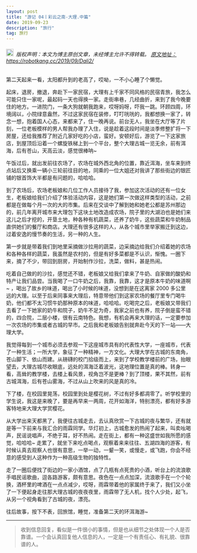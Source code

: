 ```yaml
---
layout: post
title: "游记 04丨彩云之南-大理.中篇"
date: 2019-09-23 
description: "旅行"
tag: 旅行
---   
```


<h6><img src="https://robotkang-1257995526.cos.ap-chengdu.myqcloud.com/icon/copyright.png" alt="copyright" style="display:inline;margin-bottom: -5px;" width="20" height="20"> 版权声明：本文为博主原创文章，未经博主允许不得转载。
<a target="_blank" href="https://robotkang.cc/2019/09/Dali2/">原文地址：https://robotkang.cc/2019/09/Dali2/ </a>
</h6>

第二天起来一看，太阳都升到的老高了，哎呦，一不小心睡了个懒觉。      

起床，退房，撤退，奔赴下一家民宿，大理有上千家不同风格的民宿青旅，我怎么可能只住一家呢，最起码一天也得换一家。走街串巷，几经曲折，来到了我今晚要住的地方。一进院门，一条大狗就朝我跑来，哎呀妈呀，吓我一跳。环顾四周，环境阔以，小院绿意盎然，不过这家民宿在装修，叮叮咣咣的，我都想换一家了，转念一想，抱着国人心态，来都来了，住一晚再说。前台无人，我坐在大厅等了片刻，一位老板模样的男人帮我办理了入住，说是趁着这段时间是淡季修整扩将一下房屋，还给我推荐了附近几家好吃的小店，蛮好。安顿好后，游览了一下这家旅店，到屋顶后沿着一个螺旋铁梯上到一个平台，整个大理古城一览无余，前有洱海，后有苍山，天高云淡，感觉很棒呐~    

午饭过后，就出发前往农场了，农场在城外西北角的位置，靠近洱海，坐车来到终点站后又换乘一辆小三轮前往目的地，同乘的一位大姐还对我讲了那些街边的银匠铺的银首饰大半都是有问题的，哈哈哈。     

到了农场后，农场老板娘和几位工作人员接待了我，参加这次活动的还有一位女生，老板娘给我们介绍了体验活动内容，这是她们第一次做这样类型的活动，之前都是在做每个月一次的大的市集。后来在交谈中了解到她和她老公都是苏州那边的，前几年离开城市来大理包下这块土地改造成农场，院子里的大湖泊也是她们来这儿之后才挖的，开垦土地，种各种有机蔬菜，还养了奶牛，这些蔬菜和牛奶制品直供她们的餐厅和商店。大理还有很多这样的人，从各个城市里举家搬迁到这边，过着安逸的慢节奏的生活，另一种的人生。     

第一步就是带着我们到地里采摘做沙拉用的蔬菜，边采摘边给我们介绍着她的农场和各种各样的蔬菜，我虽然是农村的，但是有好多菜都是不认识，惭愧。一圈下来，摘了不少，带回到厨房，开始制作沙拉，洗菜，做料，甚是热闹。    

吃着自己做的的沙拉，感觉还不错，老板娘又给我们拿来了牛奶、自家做的酸奶和特产让我们品尝。当我喝了一口牛奶之后，我靠，我靠，这才是原本牛奶的味道啊~ ，喝出了故乡的味道，喝出了小时候的味道，没想到是在这离家 2000 多公里远的大理。以至于后来同事来大理后，特意带他们到这家农场的餐厅里专门喝牛奶，他们都不太习惯牛奶那种原本的味道，哈哈哈。吃喝完之后，老板娘又带我们去看了一下她家的奶牛和院子，奶牛不足为奇，我家之前也有养，院子倒是蛮不错的，四合院，二层小楼，很有云南特色。我想，有机会再来大理的话，一定要参加一次农场的市集或者古城的早市。之后我和老板娘告别就奔赴今天的下一站——大理大学。   

我觉得每到一个城市必须去参观一下这座城市具有的代表性大学，一座城市，代表了一种生活；一所大学，象征了一种精神，一方文化。大理大学在古城的东南角，苍山脚下、依山而建。从磅礴的校门拾级而上，来到了学校教学楼前的广场，抬眼望去，大理古城尽收眼底，远处的洱海泛着波光，这地理位置是真的棒。转身一看，高耸的教学楼，去楼上看风景，视角岂不是更棒？到了顶楼，果不其然，前有古城洱海，后有苍山雾海，不过从山上吹来的风是真的冷。   

下了楼，在校园里晃荡，校园里到处是樱花树，不过有好多都凋零了。听学校里的学生说，我这是来晚了，要是再早来一两周，花开如海洋，特别漂亮，都有好多游客特地来大理大学赏樱花。    

从大学出来天都黑了，我便往古城走去，去认真欣赏一下古城的夜与繁华，还有就是等一下前来与我汇合的雨霖同学。华灯初上，古城愈发的热闹了起来，叫卖吆喝声，民谣说唱声，不绝于耳，好不热闹。走在街上，都有一种这盛世如我所愿的感觉，哈哈哈~  走累了，就坐下来吃点喝点，观察着来来往往、五湖四海的游客，有时候认真去观察人也很有意思，一举一动，一颦一笑，或慢走，或飞跑，你会不经意的感受到人这种作为一种高级生物的独特性。    

走了一圈后便找了街边的一家小酒馆，点了几瓶有点死贵的小酒，听台上的流浪歌手唱民谣歌曲，逗各路游客，颇有意思。夜色在一点点加深，流浪歌手在一个个轮换，酒杯里的啤酒在一点点减少，哎呀，雨霖带着他的家属终于来了，我们又小坐了一下便起身走往那大理古城的夜夜夜里，雨霖带了无人机，找个人少处，起飞，从另一个视角看到了古城的夜，漂亮。   

往后故事，按下不表，回旅馆，睡觉，准备第二天的环洱海游~    



           
----------
>  收到信息回复，看似是一件很小的事情，但是也从细节之处体现一个人是否靠谱。一个会认真回复他人信息的人，一定是一个有责任心、有礼貌、很靠谱的人。




  
